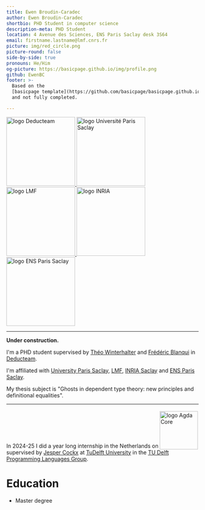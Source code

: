 ```yaml
---
title: Ewen Broudin-Caradec
author: Ewen Broudin-Caradec
shortbio: PHD Student in computer science
description-meta: PHD Student
location: 4 Avenue des Sciences, ENS Paris Saclay desk 3S64
email: firstname.lastname@lmf.cnrs.fr
picture: img/red_circle.png
picture-round: false
side-by-side: true
pronouns: He/Him
og-picture: https://basicpage.github.io/img/profile.png
github: EwenBC
footer: >-
  Based on the
  [basicpage template](https://github.com/basicpage/basicpage.github.io),
  and not fully completed.

---
```

<a href="https://deducteam.gitlabpages.inria.fr/">
  <img src="/img/logo/logo_deducteam.svg" alt="logo Deducteam" width="180">
</a>
<a href="https://www.universite-paris-saclay.fr/en">
  <img src="/img/logo/logo_UPS.png" alt="logo Université Paris Saclay" width="180">
</a>
<a href="https://lmf.cnrs.fr/Main/HomePage?lang=en">
  <img src="/img/logo/logo_lmf.svg" alt="logo LMF" width="180">
</a>
<a href="https://www.inria.fr/en">
  <img src="/img/logo/logo_inria.svg" alt="logo INRIA" width="180">
</a>
<a href="https://ens-paris-saclay.fr/en">
  <img src="/img/logo/logo_ENSPS.png" alt="logo ENS Paris Saclay" width="180">
</a>

---

**Under construction.**

I'm a PHD student supervised by
[Théo Winterhalter](https://theowinterhalter.github.io/) and
[Frédéric Blanqui](https://blanqui.gitlabpages.inria.fr/)
in [Deducteam](https://deducteam.gitlabpages.inria.fr/).

I'm affiliated with
[University Paris Saclay](https://www.universite-paris-saclay.fr/en),
[LMF](https://lmf.cnrs.fr/Main/HomePage?lang=en),
[INRIA Saclay](https://www.inria.fr/en/inria-saclay-centre) and
[ENS Paris Saclay](https://ens-paris-saclay.fr/en).

My thesis subject is "Ghosts in dependent type theory: new principles and definitional equalities".

---


In 2024-25 I did a year long internship in the Netherlands on <a href="https://github.com/jespercockx/agda-core">
  <img src="img/logo/logo_AgdaCore.svg"
  alt="logo Agda Core"
  style="position:relative; top:4px;"
  width="100">
</a>
supervised by [Jesper Cockx](https://jesper.sikanda.be/)
at [TuDelft University](https://www.tudelft.nl/en/)
in the [TU Delft Programming Languages Group](https://pl.ewi.tudelft.nl/).


<!--
# Publications

## Conference papers

``` json {.paper}
"title": "Towards automatic academic pages 2",
"authors": "Templato Urnehm, U. N. Owen, Wan Morotter",
"venue": "Principles of Awesomeness (PAW)",
"year": "2024",
"url": "https://basicpage.github.io"
```

``` json {.paper}
"title": "Towards automatic academic pages",
"authors": "Templato Urnehm, U. N. Owen",
"awards": "Automatic Award",
"venue": "Principles of Awesomeness (PAW)",
"year": "2023",
"url": "https://basicpage.github.io",
"files": [
  { "text": "Paper", "type": "pdf", "src": "foo.pdf" },
  { "text": "Bibtex", "type": "bib", "src": "foo.bib" },
  { "text": "Formalisation", "type": "code", "src": "foo.v" }
]
```

## Journal papers

``` yaml {.paper}
title: Yet another yaml parser 3
authors: Templato Urnehm
awards:
  - Yet another "Yet another" award
  - Never-ending Work Award
venue: Proceedings of Nihilism
year: 2029
url: https://basicpage.github.io
files:
  - text: Paper
    type: pdf
    scr: foo.pdf
  - text: Bibtex
    type: bib
    src: foo.bib
```

``` yaml {.papers}
papers:
  - title: Yet another yaml parser 2
    authors: Templato Urnehm
    venue: Proceedings of Nihilism
    year: 2027
    files:
      - text: Paper
        type: pdf
        scr: foo.pdf
      - text: Bibtex
        type: bib
        src: foo.bib
  - title: Yet another yaml parser
    authors: Templato Urnehm
    awards: Yet another "Yet another" award
    venue: Proceedings of Nihilism
    year: 2025
    files:
      - text: Paper
        type: pdf
        scr: foo.pdf
      - text: Bibtex
        type: bib
        src: foo.bib
      - text: Some link
        type: link
        src: fake.link.xyz
      - text: Repo
        type: git
        src: github.com
```

``` json {.paper}
"title": "How to tame your wagon",
"authors": "Templato Urnehm",
"venue": "Journal of Automatic Rejection (JAR)",
"year": "2022"
```

## Drafts

``` json {.paper}
"title": "TBD",
"authors": "TBD",
"awards": [
  "Best Draft Award",
  "Test-of-time Award for works which just never leave the draft stage"
],
"files": [
  { "text": "🐱 video", "type": "video", "src": "foo.mov" },
  { "text": "Poem", "type": "txt", "src": "foo.txt" },
  { "text": "My picture", "type": "img", "src": "img/profile.png" },
  { "text": "💣", "type": "zip", "src": "foo.zip" },
  { "text": "Slides", "type": "slides", "src": "foo.key" },
  { "text": "Some random file", "src": "foo.rand" }
]
```

## Talks

``` json {.papers}
{
  "title": "Talk 1",
  "authors": "Templato Urnehm",
  "venue": "My room"
},
{
  "title": "Secret talk",
  "authors": "Templato Urnehm",
  "year": "1990"
},
{
  "title": "Talk 3",
  "authors": "Templato Urnehm",
  "venue": "Don't remember…",
  "year": "???"
}
```
-->
# Education


- Master degree

<!--
# Teaching

- I am teaching the TD sessions on the 👽 science course.

# Community service

- 32 reviews for Journal of Awesomeness.
- 1 review for a cool conference.
- PC member of the journal of my school.
-->
